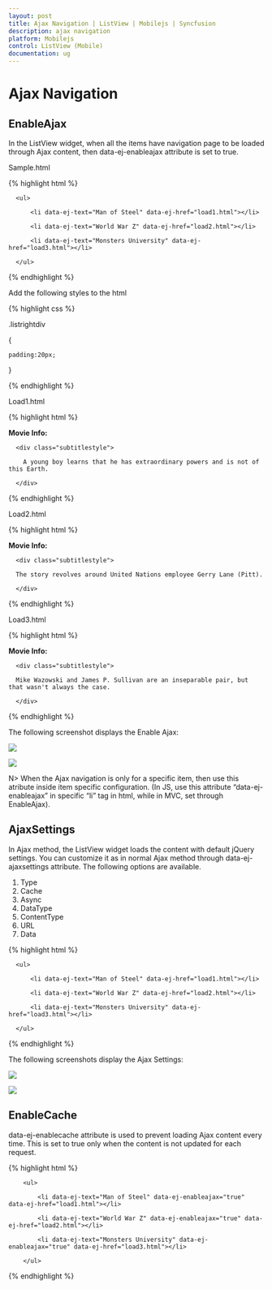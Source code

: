 ```yaml
---
layout: post
title: Ajax Navigation | ListView | Mobilejs | Syncfusion
description: ajax navigation
platform: Mobilejs
control: ListView (Mobile)
documentation: ug
---
```


# Ajax Navigation

## EnableAjax

In the ListView widget, when all the items have navigation page to be loaded through Ajax content, then data-ej-enableajax attribute is set to true. 

Sample.html

{% highlight html %}

 <div id="ajaxListBox" data-role="ejmListView" data-ej-showheader="true" data-ej-headertitle="ListView" data-ej-enableajax="true">

      <ul>

          <li data-ej-text="Man of Steel" data-ej-href="load1.html"></li>

          <li data-ej-text="World War Z" data-ej-href="load2.html"></li>

          <li data-ej-text="Monsters University" data-ej-href="load3.html"></li>

      </ul>

  </div>
  
{% endhighlight %}

Add the following styles to the html

{% highlight css %}

.listrightdiv

{

	padding:20px;

}

{% endhighlight %}

Load1.html

{% highlight html %}

<div class="listrightdiv">      

<span class="subtitlestyle"><b>Movie Info:</b></span>

      <div class="subtitlestyle">

		A young boy learns that he has extraordinary powers and is not of this Earth.

      </div>

</div>

{% endhighlight %}

Load2.html

{% highlight html %}

<div class="listrightdiv">

<span class="subtitlestyle"><b>Movie Info:</b></span>

      <div class="subtitlestyle">

      The story revolves around United Nations employee Gerry Lane (Pitt).

      </div>

</div>

{% endhighlight %}

Load3.html

{% highlight html %}

<div class="listrightdiv">

<span class="subtitlestyle"><b>Movie Info:</b></span>

      <div class="subtitlestyle">

      Mike Wazowski and James P. Sullivan are an inseparable pair, but that wasn't always the case.

      </div>

</div>

{% endhighlight %}

The following screenshot displays the Enable Ajax:

![](Ajax-Navigation_images/Ajax-Navigation_img1.png)

![](Ajax-Navigation_images/Ajax-Navigation_img2.png)

N> When the Ajax navigation is only for a specific item, then use this atribute inside item specific configuration. (In JS, use this attribute “data-ej-enableajax” in specific “li” tag in html, while in MVC, set through EnableAjax).

## AjaxSettings

In Ajax method, the ListView widget loads the content with default jQuery settings. You can customize it as in normal Ajax method through data-ej-ajaxsettings attribute. The following options are available.

1. Type
2. Cache
3. Async
4. DataType
5. ContentType
6. URL
7. Data

{% highlight html %}

<!--Sample.html -->

<div id="ajaxListBox" data-role="ejmListView" data-ej-showheader="true" data-ej-headertitle="ListView" data-ej-enableajax="true" data-ej-ajaxsettings-cache=true>

      <ul>

          <li data-ej-text="Man of Steel" data-ej-href="load1.html"></li>

          <li data-ej-text="World War Z" data-ej-href="load2.html"></li>

          <li data-ej-text="Monsters University" data-ej-href="load3.html"></li>

      </ul>

</div>

{% endhighlight %}

The following screenshots display the Ajax Settings:

![](Ajax-Navigation_images/Ajax-Navigation_img3.png)

![](Ajax-Navigation_images/Ajax-Navigation_img4.png)

## EnableCache

data-ej-enablecache attribute is used to prevent loading Ajax content every time. This is set to true only when the content is not updated for each request.

{% highlight html %}

<!--Sample.html -->

<div id="ajaxListBox" data-role="ejmListView" data-ej-enablecache="true">

		<ul>

			<li data-ej-text="Man of Steel" data-ej-enableajax="true" data-ej-href="load1.html"></li>

			<li data-ej-text="World War Z" data-ej-enableajax="true" data-ej-href="load2.html"></li>

			<li data-ej-text="Monsters University" data-ej-enableajax="true" data-ej-href="load3.html"></li>

		</ul>

</div>

{% endhighlight %}